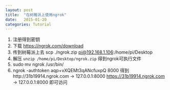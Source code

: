 ```yaml
---
layout: post
title:  "在树莓派上使用ngrok"
date:   2015-01-20
categories: Tutorial
---
```


1. 注册得到密钥
2. 下载 https://ngrok.com/download
3. 传到树莓派上去
scp ./ngrok.zip pi@192.168.1.106:/home/pi/Desktop
4. 解压
`unzip /home/pi/Desktop/ngrok.zip`
得到ngrok可执行文件
5. sudo mv ngrok /usr/bin/
6. ngrok -authtoken aqp+vXQEMt3qANcfuxpQ 8000
得到http://31b19914.ngrok.com -> 127.0.0.1:8000
https://31b19914.ngrok.com -> 127.0.0.1:8000
即可访问
